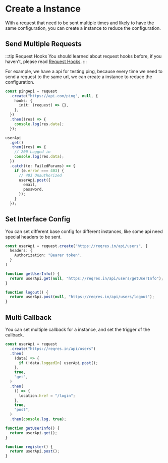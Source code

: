 # Create a Instance

With a request that need to be sent multiple times and likely to have the same configuration, you can create a instance to reduce the configuration.

## Send Multiple Requests

:::tip Request Hooks
You should learned about request hooks before, if you haven't, please read [Request Hooks](./hooks).
:::

For example, we have a api for testing ping, because every time we need to send a request to the same url, we can create a instance to reduce the configuration.

```typescript
const pingApi = request
  .create("https://api.com/ping", null, {
    hooks: {
      init: (request) => {},
    },
  })
  .then((res) => {
    console.log(res.data);
  });

userApi
  .get()
  .then((res) => {
    // 200 Logged in
    console.log(res.data);
  })
  .catch((e: FailedParams) => {
    if (e.error === 403) {
      // 403 Unauthorized
      userApi.post({
        email,
        password,
      });
    }
  });
```

## Set Interface Config

You can set different base config for different instances, like some api need special headers to be sent.

```typescript
const userApi = request.create("https://reqres.in/api/users", {
  headers: {
    Authorization: "Bearer token",
  }
)

function getUserInfo() {
  return userApi.get(null, "https://reqres.in/api/users/getUserInfo");
}

function logout() {
  return userApi.post(null, "https://reqres.in/api/users/logout");
}
```

## Multi Callback

You can set multiple callback for a instance, and set the trigger of the callback.

```typescript
const userApi = request
  .create("https://reqres.in/api/users")
  .then(
    (data) => {
      if (!data.loggedIn) userApi.post();
    },
    true,
    "get",
  )
  .then(
    () => {
      location.href = "/login";
    },
    true,
    "post",
  )
  .then(console.log, true);

function getUserInfo() {
  return userApi.get();
}

function register() {
  return userApi.post();
}
```
